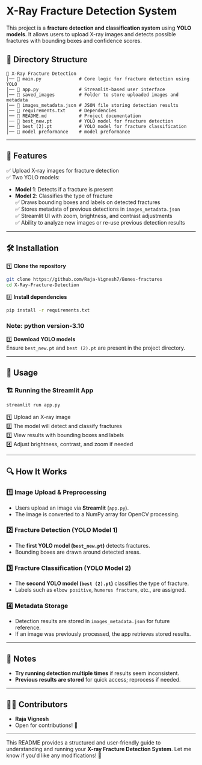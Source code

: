 # X-Ray Fracture Detection System  

This project is a **fracture detection and classification system** using **YOLO models**. It allows users to upload X-ray images and detects possible fractures with bounding boxes and confidence scores.  

## 📂 Directory Structure  

```
📁 X-Ray Fracture Detection  
│── 📄 main.py              # Core logic for fracture detection using YOLO  
│── 📄 app.py               # Streamlit-based user interface  
│── 📁 saved_images         # Folder to store uploaded images and metadata  
│── 📄 images_metadata.json # JSON file storing detection results  
│── 📄 requirements.txt     # Dependencies  
│── 📄 README.md            # Project documentation  
│── 📄 best_new.pt          # YOLO model for fracture detection  
│── 📄 best (2).pt          # YOLO model for fracture classification  
│── 📁 model preformance    # model preformance
```  

---

## 🚀 Features  

✅ Upload X-ray images for fracture detection  
✅ Two YOLO models:  
   - **Model 1**: Detects if a fracture is present  
   - **Model 2**: Classifies the type of fracture  
✅ Draws bounding boxes and labels on detected fractures  
✅ Stores metadata of previous detections in `images_metadata.json`  
✅ Streamlit UI with zoom, brightness, and contrast adjustments  
✅ Ability to analyze new images or re-use previous detection results  

---

## 🛠 Installation  

1️⃣ **Clone the repository**  
```bash
git clone https://github.com/Raja-Vignesh7/Bones-fractures
cd X-Ray-Fracture-Detection
```  

2️⃣ **Install dependencies**  
```bash
pip install -r requirements.txt
```  
### Note: python version-3.10

3️⃣ **Download YOLO models**  
Ensure `best_new.pt` and `best (2).pt` are present in the project directory.  

---

## 🎯 Usage  

### 🏗 Running the Streamlit App  

```bash
streamlit run app.py
```  

1️⃣ Upload an X-ray image  
2️⃣ The model will detect and classify fractures  
3️⃣ View results with bounding boxes and labels  
4️⃣ Adjust brightness, contrast, and zoom if needed  

---

## 🔍 How It Works  

### **1️⃣ Image Upload & Preprocessing**  
- Users upload an image via **Streamlit** (`app.py`).  
- The image is converted to a NumPy array for OpenCV processing.  

### **2️⃣ Fracture Detection (YOLO Model 1)**  
- The **first YOLO model (`best_new.pt`)** detects fractures.  
- Bounding boxes are drawn around detected areas.  

### **3️⃣ Fracture Classification (YOLO Model 2)**  
- The **second YOLO model (`best (2).pt`)** classifies the type of fracture.  
- Labels such as `elbow positive`, `humerus fracture`, etc., are assigned.  

### **4️⃣ Metadata Storage**  
- Detection results are stored in `images_metadata.json` for future reference.  
- If an image was previously processed, the app retrieves stored results.  

---

## 📌 Notes  

- **Try running detection multiple times** if results seem inconsistent.  
- **Previous results are stored** for quick access; reprocess if needed.  

---

## 👨‍💻 Contributors  

- **Raja Vignesh**  
- Open for contributions! 🚀  

---

This README provides a structured and user-friendly guide to understanding and running your **X-ray Fracture Detection System**. Let me know if you'd like any modifications! 🚀